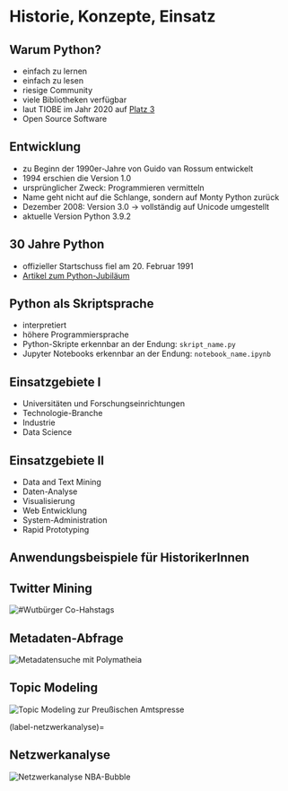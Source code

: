 # Historie, Konzepte, Einsatz

## Warum Python?

* einfach zu lernen
* einfach zu lesen
* riesige Community
* viele Bibliotheken verfügbar
* laut TIOBE im Jahr 2020 auf [Platz 3](https://www.tiobe.com/tiobe-index/)
* Open Source Software

## Entwicklung

* zu Beginn der 1990er-Jahre von Guido van Rossum entwickelt
* 1994 erschien die Version 1.0
* ursprünglicher Zweck: Programmieren vermitteln
* Name geht nicht auf die Schlange, sondern auf Monty Python zurück
* Dezember 2008: Version 3.0 -> vollständig auf Unicode umgestellt
* aktuelle Version Python 3.9.2
  <!-- * Juli 2018: Guido van Rossum tritt als "Benevolent Dictator for Life" (BDFL) -->

## 30 Jahre Python

* offizieller Startschuss fiel am 20. Februar 1991
* [Artikel zum Python-Jubiläum](https://www.heise.de/news/Python-Jubilaeum-30-Jahre-und-kein-bisschen-leise-5062143.html)

## Python als Skriptsprache

* interpretiert
* höhere Programmiersprache
* Python-Skripte erkennbar an der Endung: `skript_name.py`
* Jupyter Notebooks erkennbar an der Endung: `notebook_name.ipynb`

## Einsatzgebiete I

* Universitäten und Forschungseinrichtungen
* Technologie-Branche
* Industrie
* Data Science

## Einsatzgebiete II

* Data and Text Mining
* Daten-Analyse
* Visualisierung
* Web Entwicklung
* System-Administration
* Rapid Prototyping

## Anwendungsbeispiele für HistorikerInnen

## Twitter Mining

![#Wutbürger Co-Hahstags](../images/co-hashtag-wutbuerger.PNG)

## Metadaten-Abfrage

![Metadatensuche mit Polymatheia](../images/metadaten-abfrage.PNG)

## Topic Modeling

![Topic Modeling zur Preußischen Amtspresse](../images/topic-model-amtspresse.PNG)

(label-netzwerkanalyse)=
## Netzwerkanalyse

![Netzwerkanalyse NBA-Bubble](../images/nba-bubble-netzwerk.PNG)
